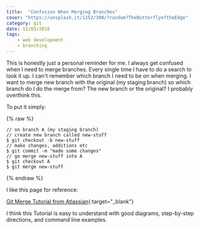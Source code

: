 ```yaml
---
title:  "Confusion When Merging Branches" 
cover: "https://unsplash.it/1152/300/?random?TheButterflyoftheEdge"
category: git
date: 11/03/2018
tags:
    - web development
    - branching
---
```


This is honestly just a personal reminder for me. I always get confused when I need to merge branches. Every single time I have to do a search to look it up. I can't remember which branch I need to be on when merging. I want to merge new branch with the original (my staging branch) so which branch do I do the merge from? The new branch or the original? I probably overthink this.

To put it simply:

{% raw %}
```
// on branch A (my staging branch)
// create new branch called new-stuff
$ git checkout -b new-stuff
// make changes, additions etc
$ git commit -m "made some changes"
// go merge new-stuff into A
$ git checkout A
$ git merge new-stuff
```
{% endraw %}

I like this page for reference:

[Git Merge Tutorial from Atlassian](https://www.atlassian.com/git/tutorials/using-branches/git-merge){:target="_blank"}

I think this Tutorial is easy to understand with good diagrams, step-by-step directions, and command line examples.